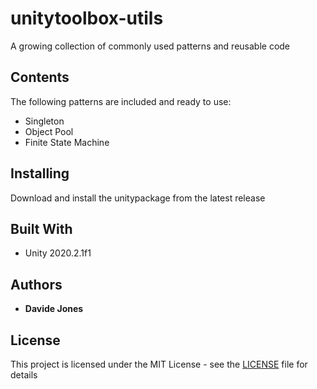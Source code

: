 # unitytoolbox-utils

A growing collection of commonly used patterns and reusable code

## Contents

The following patterns are included and ready to use:
- Singleton
- Object Pool
- Finite State Machine

## Installing

Download and install the unitypackage from the latest release

## Built With

* Unity 2020.2.1f1

## Authors

* **Davide Jones**

## License

This project is licensed under the MIT License - see the [LICENSE](LICENSE) file for details
